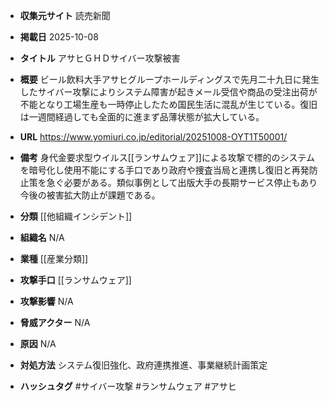 - **収集元サイト**
読売新聞

- **掲載日**
2025-10-08

- **タイトル**
アサヒＧＨＤサイバー攻撃被害

- **概要**
ビール飲料大手アサヒグループホールディングスで先月二十九日に発生したサイバー攻撃によりシステム障害が起きメール受信や商品の受注出荷が不能となり工場生産も一時停止したため国民生活に混乱が生じている。復旧は一週間経過しても全面的に進まず品薄状態が拡大している。

- **URL**
https://www.yomiuri.co.jp/editorial/20251008-OYT1T50001/

- **備考**
身代金要求型ウイルス[[ランサムウェア]]による攻撃で標的のシステムを暗号化し使用不能にする手口であり政府や捜査当局と連携し復旧と再発防止策を急ぐ必要がある。類似事例として出版大手の長期サービス停止もあり今後の被害拡大防止が課題である。

- **分類**
[[他組織インシデント]]

- **組織名**
N/A

- **業種**
[[産業分類]]

- **攻撃手口**
[[ランサムウェア]]

- **攻撃影響**
N/A

- **脅威アクター**
N/A

- **原因**
N/A

- **対処方法**
システム復旧強化、政府連携推進、事業継続計画策定

- **ハッシュタグ**
#サイバー攻撃 #ランサムウェア #アサヒ

